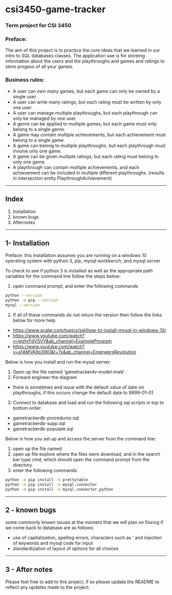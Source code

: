 # csi3450-game-tracker
### Term project for CSI 3450

### Preface:
The aim of this project is to practice the core ideas that we learned in our intro to SQL databases classes. The application use is for storeing information about the users and the playthroughs and games and ratings to store progess of all your games.

### Business rules:
- A user can own many games, but each game can only be owned by a single user. 
- A user can write many ratings, but each rating must be written by only one user.
- A user can manage multiple playthroughs, but each playthrough can only be managed by one user.
- A genre can be applied to multiple games, but each game must only belong to a single genre.
- A game may contain multiple achievements, but each achievement must belong to a single game.
- A game can belong to multiple playthroughs, but each playthrough must involve only one game.
- A game can be given multiple ratings, but each rating must belong to only one game.
- A playthrough can contain multiple achievements, and each achievement can be included in multiple different playthroughs. (results in intersection entity PlaythroughAchievement)

__________
## Index
1. Installation
2. known bugs
3. Afternotes
__________
## 1- Installation

Preface: this installation assumes you are running on a windows 10 operating system with python 3, pip, mysql workbench, and mysql server

To check to see if python 3 is installed as well as the appropriate path variables for the command line follow the steps below:
1. open command prompt, and enter the following commands
 ```cmd
 python --version
 python -m pip --version
 mysql --version
 ```
2. If all of these commands do not return the version then follow the links below for more help
 - https://www.scaler.com/topics/sql/how-to-install-mysql-in-windows-10/
 - https://www.youtube.com/watch?v=lezhrFdVSVY&ab_channel=ExampleProgram
 - https://www.youtube.com/watch?v=a1AMVA9p3W0&t=7s&ab_channel=EngineersRevolution


Below is how you install and run the mysql server:
1. Open up the file named 'gametrackerdv-model.mwb' 
2. Forward engineer the diagram 
 - there is sometimes and issue with the default value of date on playthroughs, if this occurs change the default date to 9999-01-01
3. Connect to database and load and run the following sql scripts in top to bottom order:
 - gametrackerdb-procedures.sql
 - gametrackerdb-supp.sql
 - gametrackerdb-populate.sql

Below is how you set up and access the server from the command line:
1. open up the file named  
2. open up file explore where the files were download, and in the search bar type cmd, which should open the command prompt from the directory
3. enter the following commands
```cmd
python -m pip install -U prettytable
python -m pip install -U mysql.connector
python -m pip install -U mysql.connector.python
```

___________________
## 2 - known bugs

some commonly known issues at the moment that we will plan on fixxing if we come back to database are as follows:
- use of capitalization, spelling errors, characters such as ' and injection of keywords and mysql code for input
- standardization of layout of options for all choices

__________________
## 3 - After notes 

Please feel free to add to this project, if so please update the README to reflect any updates made to the project. 









